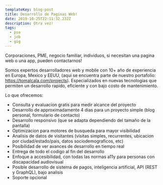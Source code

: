 ```yaml
---
templateKey: blog-post
title: Desarrollo de Paginas Web!
date: 2019-10-25T22:11:32.232Z
description: Otra vez!
tags:
  - psa
  - job
  - gig
---
```

Corporaciones, PME, negocio familiar, individuos, si necesitan una pagina web o una app, pueden contactarnos!

Somos expertos desarrolladores web y mobile con 10+ año de experiencia en Europa, Mexico y EEUU, (aqui se encuentra parte de nuestro portafolio: <https://tomalcala.com/projects>). Especializados en nuevas tecnologias que permiten un desarrollo rapido, eficiente y con bajo costo de mantenimiento.

Lo que ofrecemos:

* Consulta y evaluacion gratis para medir alcance del proyecto
* Desarrollo de approximadamente 4 dias para un proyecto simple (blog personal, formulario de contacto)
* Desarrollo responsivo (que se adapta dependiendo del tamaño de la pantalla)
* Optimizacion para motores de busqueda para mayor visibilidad
* Analisis de datos de visitantes (visitas simples, recurrentes, ubicacion por ciudad/estado/pais, datos sociodemograficos, etc)
* Posibilidad de ver avances de desarrollo en tiempo real
* Entrega de todo el codigo al fin del desarrollo
* Enfoque a accesibilidad, con todas las normas a11y para personas con discapacidad audiovisual
* Posible desarrollo de sistema de pagos, inteligencia artificial, API (REST y GraphQL), bajo analisis
* Soporte opcional

